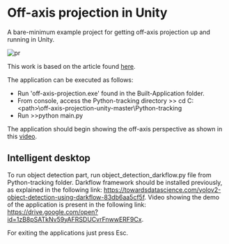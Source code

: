 # Off-axis projection in Unity

A bare-minimum example project for getting off-axis projection up and running in Unity.

![pr](img/head-coupled-perspective.gif)

This work is based on the article found [here](https://medium.com/@michel.brisis/off-axis-projection-in-unity-1572d826541e?source=friends_link&sk=1884d03651947a41cd553168714cbfb6).

The application can be executed as follows:

- Run 'off-axis-projection.exe' found in the Built-Application folder.
- From console, access the Python-tracking directory >> cd C:\<path>\off-axis-projection-unity-master\Python-tracking
- Run >>python main.py

The application should begin showing the off-axis perspective as shown in this [video](https://drive.google.com/file/d/11oc2YuKHkMvqdLqCBxBuSGJyH_6QfDcP/view?usp=sharing).

## Intelligent desktop

To run object detection part, run object_detection_darkflow.py file from Python-tracking folder. Darkflow framework should be installed previously, as explained in the following link: https://towardsdatascience.com/yolov2-object-detection-using-darkflow-83db6aa5cf5f. Video showing the demo of the application is present in the following link: https://drive.google.com/open?id=1zB8pSATkNv59yAFRSDUCvrFnwwERF9Cx.

For exiting the applications just press Esc.
